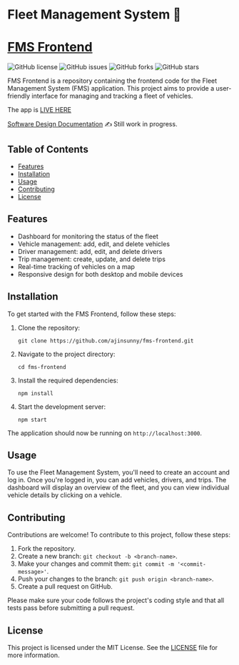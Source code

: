 
# Fleet Management System 🚗


[FMS Frontend](https://main.d2tmvp8ck6o5qe.amplifyapp.com/)
============

![GitHub license](https://img.shields.io/github/license/ajinsunny/fms-frontend) ![GitHub issues](https://img.shields.io/github/issues/ajinsunny/fms-frontend) ![GitHub forks](https://img.shields.io/github/forks/ajinsunny/fms-frontend) ![GitHub stars](https://img.shields.io/github/stars/ajinsunny/fms-frontend)

FMS Frontend is a repository containing the frontend code for the Fleet Management System (FMS) application. This project aims to provide a user-friendly interface for managing and tracking a fleet of vehicles.

The app is [LIVE HERE](https://main.d2tmvp8ck6o5qe.amplifyapp.com/)

[Software Design Documentation](https://ijeduhrf.bit.ai/rdc/RgEOcIQIlINOBwPJ) ✍️ Still work in progress.

Table of Contents
-----------------

-   [Features](#features)
-   [Installation](#installation)
-   [Usage](#usage)
-   [Contributing](#contributing)
-   [License](#license)

Features
--------

-   Dashboard for monitoring the status of the fleet
-   Vehicle management: add, edit, and delete vehicles
-   Driver management: add, edit, and delete drivers
-   Trip management: create, update, and delete trips
-   Real-time tracking of vehicles on a map
-   Responsive design for both desktop and mobile devices

Installation
------------

To get started with the FMS Frontend, follow these steps:

1.  Clone the repository:

    `git clone https://github.com/ajinsunny/fms-frontend.git`

    [](https://www.phind.com/search?cache=3e28c367-5d3c-4de1-90cd-97ce7d3c2738)

2.  Navigate to the project directory:

    `cd fms-frontend`

    [](https://www.phind.com/search?cache=3e28c367-5d3c-4de1-90cd-97ce7d3c2738)

3.  Install the required dependencies:

    `npm install`

    [](https://www.phind.com/search?cache=3e28c367-5d3c-4de1-90cd-97ce7d3c2738)

4.  Start the development server:

    `npm start`

    [](https://www.phind.com/search?cache=3e28c367-5d3c-4de1-90cd-97ce7d3c2738)

The application should now be running on `http://localhost:3000`.

Usage
-----

To use the Fleet Management System, you'll need to create an account and log in. Once you're logged in, you can add vehicles, drivers, and trips. The dashboard will display an overview of the fleet, and you can view individual vehicle details by clicking on a vehicle.

Contributing
------------

Contributions are welcome! To contribute to this project, follow these steps:

1.  Fork the repository.
2.  Create a new branch: `git checkout -b <branch-name>`.
3.  Make your changes and commit them: `git commit -m '<commit-message>'`.
4.  Push your changes to the branch: `git push origin <branch-name>`.
5.  Create a pull request on GitHub.

Please make sure your code follows the project's coding style and that all tests pass before submitting a pull request.

License
-------

This project is licensed under the MIT License. See the [LICENSE](https://www.phind.com/LICENSE) file for more information.
